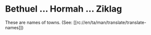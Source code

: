 # Bethuel ... Hormah ... Ziklag

These are names of towns. (See: [[rc://en/ta/man/translate/translate-names]])

